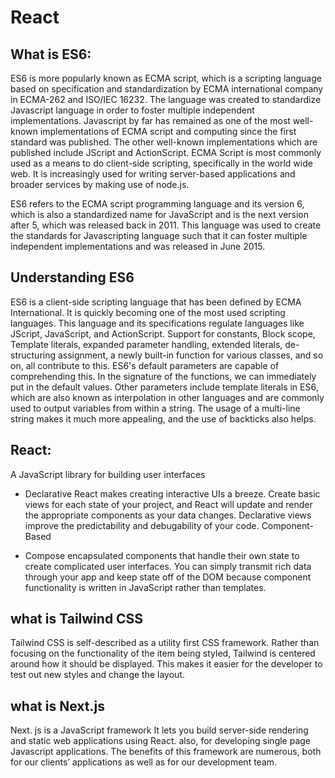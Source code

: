 # React

## What is ES6: 
ES6 is more popularly known as ECMA script, which is a scripting language based on specification and standardization by ECMA international company in ECMA-262 and ISO/IEC 16232. The language was created to standardize Javascript language in order to foster multiple independent implementations. Javascript by far has remained as one of the most well-known implementations of ECMA script and computing since the first standard was published. The other well-known implementations which are published include JScript and ActionScript. ECMA Script is most commonly used as a means to do client-side scripting, specifically in the world wide web. It is increasingly used for writing server-based applications and broader services by making use of node.js.

ES6 refers to the ECMA script programming language and its version 6, which is also a standardized name for JavaScript and is the next version after 5, which was released back in 2011. This language was used to create the standards for Javascripting language such that it can foster multiple independent implementations and was released in June 2015.

## Understanding ES6

ES6 is a client-side scripting language that has been defined by ECMA International. It is quickly becoming one of the most used scripting languages. This language and its specifications regulate languages like JScript, JavaScript, and ActionScript. Support for constants, Block scope, Template literals, expanded parameter handling, extended literals, de-structuring assignment, a newly built-in function for various classes, and so on, all contribute to this. ES6's default parameters are capable of comprehending this. In the signature of the functions, we can immediately put in the default values. Other parameters include template literals in ES6, which are also known as interpolation in other languages and are commonly used to output variables from within a string. The usage of a multi-line string makes it much more appealing, and the use of backticks also helps.

## React:

A JavaScript library for building user interfaces

- Declarative
React makes creating interactive UIs a breeze. Create basic views for each state of your project, and React will update and render the appropriate components as your data changes.
Declarative views improve the predictability and debugability of your code.
Component-Based

- Compose encapsulated components that handle their own state to create complicated user interfaces.
You can simply transmit rich data through your app and keep state off of the DOM because component functionality is written in JavaScript rather than templates.

## what is Tailwind CSS

Tailwind CSS is self-described as a utility first CSS framework. Rather than focusing on the functionality of the item being styled, Tailwind is centered around how it should be displayed. This makes it easier for the developer to test out new styles and change the layout.

## what is Next.js

Next. js is a JavaScript framework 
It lets you build server-side rendering and static web applications using React. also, for developing single page Javascript applications. The benefits of this framework are numerous, both for our clients’ applications as well as for our development team. 